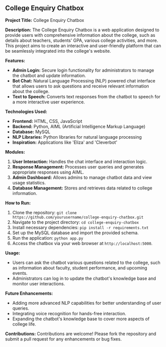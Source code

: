 ## College Enquiry Chatbox

**Project Title:** College Enquiry Chatbox

**Description:**
The College Enquiry Chatbox is a web application designed to provide users with comprehensive information about the college, such as details about teachers, students' GPA, various college activities, and more. This project aims to create an interactive and user-friendly platform that can be seamlessly integrated into the college's website.

**Features:**
- **Admin Login:** Secure login functionality for administrators to manage the chatbot and update information.
- **Bot Chat:** Natural Language Processing (NLP) powered chat interface that allows users to ask questions and receive relevant information about the college.
- **Text to Speech:** Converts text responses from the chatbot to speech for a more interactive user experience.

**Technologies Used:**
- **Frontend:** HTML, CSS, JavaScript
- **Backend:** Python, AIML (Artificial Intelligence Markup Language)
- **Database:** MySQL
- **NLP Libraries:** Python libraries for natural language processing
- **Inspiration:** Applications like 'Eliza' and 'Cleverbot'

**Modules:**
1. **User Interaction:** Handles the chat interface and interaction logic.
2. **Response Management:** Processes user queries and generates appropriate responses using AIML.
3. **Admin Dashboard:** Allows admins to manage chatbot data and view usage statistics.
4. **Database Management:** Stores and retrieves data related to college information.

**How to Run:**
1. Clone the repository: `git clone https://github.com/yourusername/college-enquiry-chatbox.git`
2. Navigate to the project directory: `cd college-enquiry-chatbox`
3. Install necessary dependencies: `pip install -r requirements.txt`
4. Set up the MySQL database and import the provided schema.
5. Run the application: `python app.py`
6. Access the chatbox via your web browser at `http://localhost:5000`.

**Usage:**
- Users can ask the chatbot various questions related to the college, such as information about faculty, student performance, and upcoming events.
- Administrators can log in to update the chatbot's knowledge base and monitor user interactions.

**Future Enhancements:**
- Adding more advanced NLP capabilities for better understanding of user queries.
- Integrating voice recognition for hands-free interaction.
- Expanding the chatbot's knowledge base to cover more aspects of college life.

**Contributions:**
Contributions are welcome! Please fork the repository and submit a pull request for any enhancements or bug fixes.
